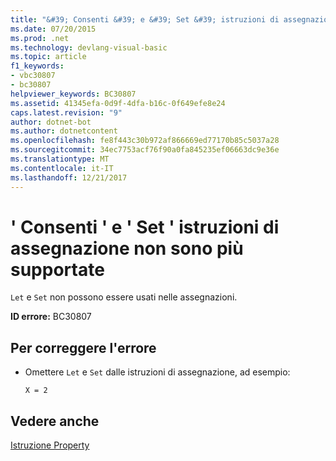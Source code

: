 ```yaml
---
title: "&#39; Consenti &#39; e &#39; Set &#39; istruzioni di assegnazione non sono più supportate"
ms.date: 07/20/2015
ms.prod: .net
ms.technology: devlang-visual-basic
ms.topic: article
f1_keywords:
- vbc30807
- bc30807
helpviewer_keywords: BC30807
ms.assetid: 41345efa-0d9f-4dfa-b16c-0f649efe8e24
caps.latest.revision: "9"
author: dotnet-bot
ms.author: dotnetcontent
ms.openlocfilehash: fe8f443c30b972af866669ed77170b85c5037a28
ms.sourcegitcommit: 34ec7753acf76f90a0fa845235ef06663dc9e36e
ms.translationtype: MT
ms.contentlocale: it-IT
ms.lasthandoff: 12/21/2017
---
```

# <a name="39let39-and-39set39-assignment-statements-are-no-longer-supported"></a>&#39; Consenti &#39; e &#39; Set &#39; istruzioni di assegnazione non sono più supportate
`Let` e `Set` non possono essere usati nelle assegnazioni.  
  
 **ID errore:** BC30807  
  
## <a name="to-correct-this-error"></a>Per correggere l'errore  
  
-   Omettere `Let` e `Set` dalle istruzioni di assegnazione, ad esempio:  
  
     `X = 2`  
  
## <a name="see-also"></a>Vedere anche  
 [Istruzione Property](../../visual-basic/language-reference/statements/property-statement.md)  

